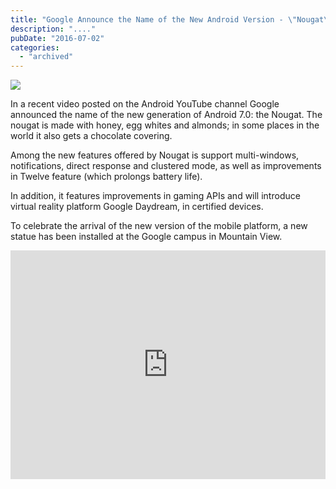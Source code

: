 ```yaml
---
title: "Google Announce the Name of the New Android Version - \"Nougat\""
description: "...."
pubDate: "2016-07-02"
categories: 
  - "archived"
---
```


[![](/images/nougat.jpg)](https://2.bp.blogspot.com/-QhT27EUC3SE/V3fBCJS0I6I/AAAAAAAADCE/W3RNiggaNeUlTzi21whK9FtkGCwVQLqHQCLcB/s1600/nougat.jpg)

  

In a recent video posted on the Android YouTube channel Google announced the name of the new generation of Android 7.0: the Nougat. The nougat is made with honey, egg whites and almonds; in some places in the world it also gets a chocolate covering.

  

Among the new features offered by Nougat is support multi-windows, notifications, direct response and clustered mode, as well as improvements in Twelve feature (which prolongs battery life).

  

In addition, it features improvements in gaming APIs and will introduce virtual reality platform Google Daydream, in certified devices.

  

To celebrate the arrival of the new version of the mobile platform, a new statue has been installed at the Google campus in Mountain View.

  

  

<iframe allowfullscreen data-thumbnail-src="https://i.ytimg.com/vi/8xn9iq3lG_w/0.jpg" frameborder="0" height="366" src="https://www.youtube.com/embed/8xn9iq3lG_w?feature=player_embedded" width="100%"></iframe>
